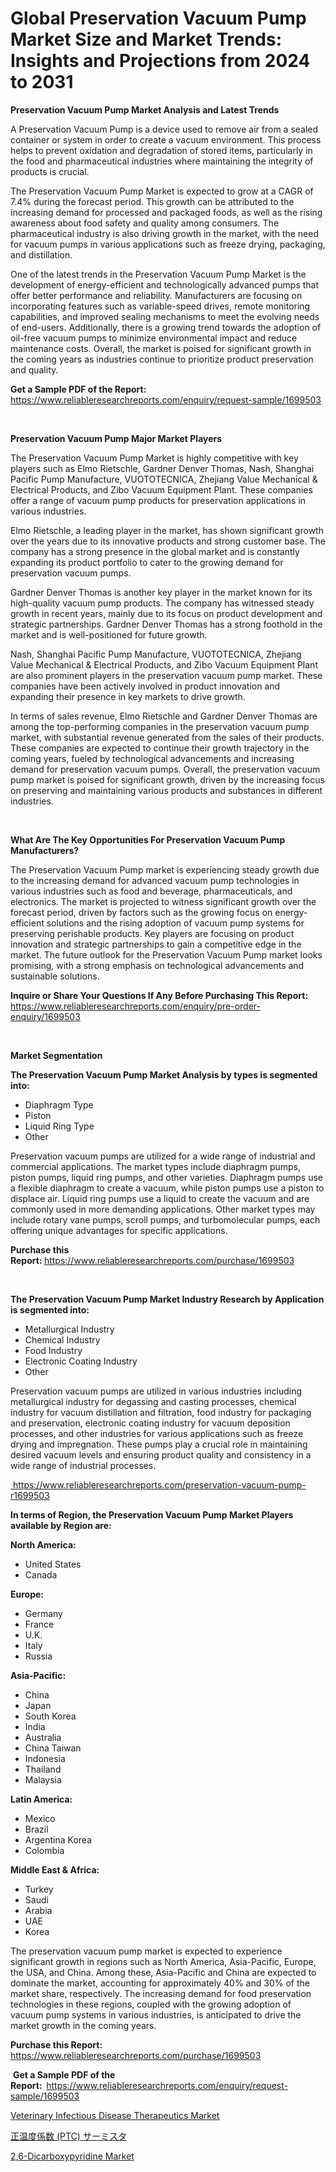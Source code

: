 <p><h1>Global Preservation Vacuum Pump Market Size and Market Trends: Insights and Projections from 2024 to 2031</h1></p><p><strong>Preservation Vacuum Pump Market Analysis and Latest Trends</strong></p>
<p><p>A Preservation Vacuum Pump is a device used to remove air from a sealed container or system in order to create a vacuum environment. This process helps to prevent oxidation and degradation of stored items, particularly in the food and pharmaceutical industries where maintaining the integrity of products is crucial.</p><p>The Preservation Vacuum Pump Market is expected to grow at a CAGR of 7.4% during the forecast period. This growth can be attributed to the increasing demand for processed and packaged foods, as well as the rising awareness about food safety and quality among consumers. The pharmaceutical industry is also driving growth in the market, with the need for vacuum pumps in various applications such as freeze drying, packaging, and distillation.</p><p>One of the latest trends in the Preservation Vacuum Pump Market is the development of energy-efficient and technologically advanced pumps that offer better performance and reliability. Manufacturers are focusing on incorporating features such as variable-speed drives, remote monitoring capabilities, and improved sealing mechanisms to meet the evolving needs of end-users. Additionally, there is a growing trend towards the adoption of oil-free vacuum pumps to minimize environmental impact and reduce maintenance costs. Overall, the market is poised for significant growth in the coming years as industries continue to prioritize product preservation and quality.</p></p>
<p><strong>Get a Sample PDF of the Report:&nbsp;</strong> <a href="https://www.reliableresearchreports.com/enquiry/request-sample/1699503">https://www.reliableresearchreports.com/enquiry/request-sample/1699503</a></p>
<p>&nbsp;</p>
<p><strong>Preservation Vacuum Pump Major Market Players</strong></p>
<p><p>The Preservation Vacuum Pump Market is highly competitive with key players such as Elmo Rietschle, Gardner Denver Thomas, Nash, Shanghai Pacific Pump Manufacture, VUOTOTECNICA, Zhejiang Value Mechanical & Electrical Products, and Zibo Vacuum Equipment Plant. These companies offer a range of vacuum pump products for preservation applications in various industries.</p><p>Elmo Rietschle, a leading player in the market, has shown significant growth over the years due to its innovative products and strong customer base. The company has a strong presence in the global market and is constantly expanding its product portfolio to cater to the growing demand for preservation vacuum pumps.</p><p>Gardner Denver Thomas is another key player in the market known for its high-quality vacuum pump products. The company has witnessed steady growth in recent years, mainly due to its focus on product development and strategic partnerships. Gardner Denver Thomas has a strong foothold in the market and is well-positioned for future growth.</p><p>Nash, Shanghai Pacific Pump Manufacture, VUOTOTECNICA, Zhejiang Value Mechanical & Electrical Products, and Zibo Vacuum Equipment Plant are also prominent players in the preservation vacuum pump market. These companies have been actively involved in product innovation and expanding their presence in key markets to drive growth.</p><p>In terms of sales revenue, Elmo Rietschle and Gardner Denver Thomas are among the top-performing companies in the preservation vacuum pump market, with substantial revenue generated from the sales of their products. These companies are expected to continue their growth trajectory in the coming years, fueled by technological advancements and increasing demand for preservation vacuum pumps. Overall, the preservation vacuum pump market is poised for significant growth, driven by the increasing focus on preserving and maintaining various products and substances in different industries.</p></p>
<p>&nbsp;</p>
<p><strong>What Are The Key Opportunities For Preservation Vacuum Pump Manufacturers?</strong></p>
<p><p>The Preservation Vacuum Pump market is experiencing steady growth due to the increasing demand for advanced vacuum pump technologies in various industries such as food and beverage, pharmaceuticals, and electronics. The market is projected to witness significant growth over the forecast period, driven by factors such as the growing focus on energy-efficient solutions and the rising adoption of vacuum pump systems for preserving perishable products. Key players are focusing on product innovation and strategic partnerships to gain a competitive edge in the market. The future outlook for the Preservation Vacuum Pump market looks promising, with a strong emphasis on technological advancements and sustainable solutions.</p></p>
<p><strong>Inquire or Share Your Questions If Any Before Purchasing This Report:</strong> <a href="https://www.reliableresearchreports.com/enquiry/pre-order-enquiry/1699503">https://www.reliableresearchreports.com/enquiry/pre-order-enquiry/1699503</a></p>
<p>&nbsp;</p>
<p><strong>Market Segmentation</strong></p>
<p><strong>The Preservation Vacuum Pump Market Analysis by types is segmented into:</strong></p>
<p><ul><li>Diaphragm Type</li><li>Piston</li><li>Liquid Ring Type</li><li>Other</li></ul></p>
<p><p>Preservation vacuum pumps are utilized for a wide range of industrial and commercial applications. The market types include diaphragm pumps, piston pumps, liquid ring pumps, and other varieties. Diaphragm pumps use a flexible diaphragm to create a vacuum, while piston pumps use a piston to displace air. Liquid ring pumps use a liquid to create the vacuum and are commonly used in more demanding applications. Other market types may include rotary vane pumps, scroll pumps, and turbomolecular pumps, each offering unique advantages for specific applications.</p></p>
<p><strong>Purchase this Report:&nbsp;</strong><a href="https://www.reliableresearchreports.com/purchase/1699503">https://www.reliableresearchreports.com/purchase/1699503</a></p>
<p>&nbsp;</p>
<p><strong>The Preservation Vacuum Pump Market Industry Research by Application is segmented into:</strong></p>
<p><ul><li>Metallurgical Industry</li><li>Chemical Industry</li><li>Food Industry</li><li>Electronic Coating Industry</li><li>Other</li></ul></p>
<p><p>Preservation vacuum pumps are utilized in various industries including metallurgical industry for degassing and casting processes, chemical industry for vacuum distillation and filtration, food industry for packaging and preservation, electronic coating industry for vacuum deposition processes, and other industries for various applications such as freeze drying and impregnation. These pumps play a crucial role in maintaining desired vacuum levels and ensuring product quality and consistency in a wide range of industrial processes.</p></p>
<p><a href="https://www.reliableresearchreports.com/preservation-vacuum-pump-r1699503">&nbsp;https://www.reliableresearchreports.com/preservation-vacuum-pump-r1699503</a></p>
<p><strong>In terms of Region, the Preservation Vacuum Pump Market Players available by Region are:</strong></p>
<p>
    <p> <strong> North America: </strong>
        <ul>
            <li>United States</li>
            <li>Canada</li>
        </ul>
        </p> 
    <p> <strong> Europe: </strong>
        <ul>
            <li>Germany</li>
            <li>France</li>
            <li>U.K.</li>
            <li>Italy</li>
            <li>Russia</li>
        </ul>
        </p> 
    <p> <strong> Asia-Pacific: </strong>
        <ul>
            <li>China</li>
            <li>Japan</li>
            <li>South Korea</li>
            <li>India</li>
            <li>Australia</li>
            <li>China Taiwan</li>
            <li>Indonesia</li>
            <li>Thailand</li>
            <li>Malaysia</li>
        </ul>
        </p> 
    <p> <strong> Latin America: </strong>
        <ul>
            <li>Mexico</li>
            <li>Brazil</li>
            <li>Argentina Korea</li>
            <li>Colombia</li>
        </ul>
        </p> 
    <p> <strong> Middle East & Africa: </strong>
        <ul>
            <li>Turkey</li>
            <li>Saudi</li>
            <li>Arabia</li>
            <li>UAE</li>
            <li>Korea</li>
        </ul>
    </p>
    </p>
<p><p>The preservation vacuum pump market is expected to experience significant growth in regions such as North America, Asia-Pacific, Europe, the USA, and China. Among these, Asia-Pacific and China are expected to dominate the market, accounting for approximately 40% and 30% of the market share, respectively. The increasing demand for food preservation technologies in these regions, coupled with the growing adoption of vacuum pump systems in various industries, is anticipated to drive the market growth in the coming years.</p></p>
<p><strong>Purchase this Report: </strong><a href="https://www.reliableresearchreports.com/purchase/1699503">https://www.reliableresearchreports.com/purchase/1699503</a></p>
<p>&nbsp;<strong>Get a Sample PDF of the Report:&nbsp;&nbsp;</strong><a href="https://www.reliableresearchreports.com/enquiry/request-sample/1699503">https://www.reliableresearchreports.com/enquiry/request-sample/1699503</a></p>
<p><strong></strong></p>
<p><p><a href="https://github.com/Valeridd446677/Market-Research-Report-List-1/blob/main/veterinary-infectious-disease-therapeutics-market.md">Veterinary Infectious Disease Therapeutics Market</a></p><p><a href="https://github.com/DemarcusKuhlman/Market-Research-Report-List-1/blob/main/1395305124650.md">正温度係数 (PTC) サーミスタ</a></p><p><a href="https://github.com/JeanneSawayn2023/Market-Research-Report-List-1/blob/main/26-dicarboxypyridine-market.md">2,6-Dicarboxypyridine Market</a></p></p>